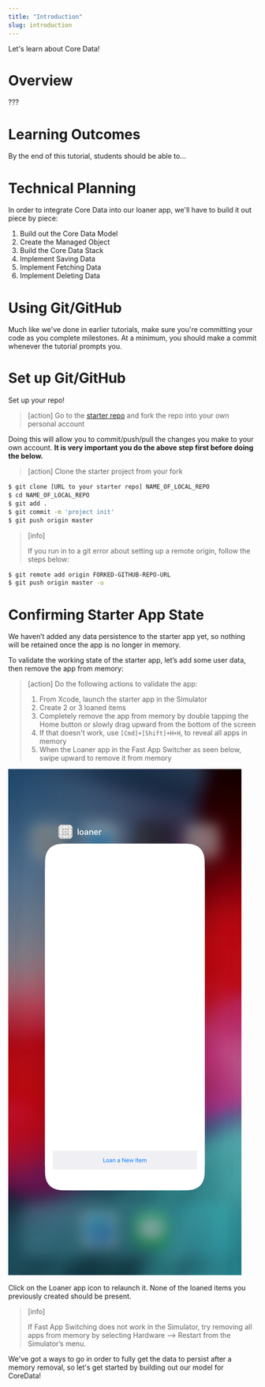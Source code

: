 ```yaml
---
title: "Introduction"
slug: introduction
---
```


Let's learn about Core Data!

# Overview

???

# Learning Outcomes

By the end of this tutorial, students should be able to...

# Technical Planning

In order to integrate Core Data into our loaner app, we'll have to build it out piece by piece:

1. Build out the Core Data Model
1. Create the Managed Object
1. Build the Core Data Stack
1. Implement Saving Data
1. Implement Fetching Data
1. Implement Deleting Data

# Using Git/GitHub

Much like we've done in earlier tutorials, make sure you're committing your code as you complete milestones. At a minimum, you should make a commit whenever the tutorial prompts you.

# Set up Git/GitHub

Set up your repo!

> [action]
> Go to the [starter repo](https://github.com/Make-School-Labs/StarterApp-CoreData-iOS) and fork the repo into your own personal account

Doing this will allow you to commit/push/pull the changes you make to your own account. **It is very important you do the above step first before doing the below.**

> [action]
> Clone the starter project from your fork
>
```bash
$ git clone [URL to your starter repo] NAME_OF_LOCAL_REPO
$ cd NAME_OF_LOCAL_REPO
$ git add .
$ git commit -m 'project init'
$ git push origin master
```

<!-- -->

> [info]
>
> If you run in to a git error about setting up a remote origin, follow the steps below:
> 
```bash
$ git remote add origin FORKED-GITHUB-REPO-URL
$ git push origin master -u
```

# Confirming Starter App State
We haven’t added any data persistence to the starter app yet, so nothing will be retained once the app is no longer in memory.

To validate the working state of the starter app, let’s add some user data, then remove the app from memory:

> [action]
> Do the following actions to validate the app:
>
> 1. From Xcode, launch the starter app in the Simulator
> 1. Create 2 or 3 loaned items
> 1. Completely remove the app from memory by double tapping the Home button or slowly drag upward from the bottom of the screen
> 1. If that doesn't work, use `[Cmd]+[Shift]+H+H`, to reveal all apps in memory
> 1. When the Loaner app in the Fast App Switcher as seen below, swipe upward to remove it from memory

![fast-app-switcher](assets/Fast-App-Switching.png)

Click on the Loaner app icon to relaunch it. None of the loaned items you previously created should be present.

> [info]
>
> If Fast App Switching does not work in the Simulator, try removing all apps from memory by selecting Hardware —> Restart from the Simulator’s menu.

We've got a ways to go in order to fully get the data to persist after a memory removal, so let's get started by building out our model for CoreData!
